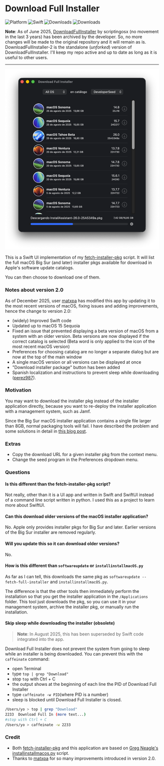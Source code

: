 # Download Full Installer

![Platform](https://img.shields.io/badge/macOS-11+-lavender.svg)
![Swift](https://img.shields.io/badge/Swift-5.5-orange.svg)
![Downloads](https://img.shields.io/github/downloads/perez987/DownloadFullInstaller/total?label=Downloads&color=00cd00)
![Downloads](https://img.shields.io/github/downloads/perez987/DownloadFullInstaller/latest/total?label=Latest&color=00cd00)
<!--![Downloads](https://img.shields.io/github/downloads/perez987/DownloadFullInstaller/2.0.2-52/total?label=v2.0.2-52&color=00cd00)
![Downloads](https://img.shields.io/github/downloads/perez987/DownloadFullInstaller/2.0.3-57/total?label=v2.0.3-57&color=00cd00)
![Downloads](https://img.shields.io/github/downloads/perez987/DownloadFullInstaller/2.0.3-71/total?label=v2.0.3-71&color=00cd00)
![Downloads](https://img.shields.io/github/downloads/perez987/DownloadFullInstaller/total?label=Downloads&color=00cd00) 
![Downloads](https://img.shields.io/github/downloads/perez987/DownloadFullInstaller/total?label=Downloads&color=00cd00)
<!-- ![Swift](https://img.shields.io/badge/Swift-5.5-orange.svg)
![Downloads](https://img.shields.io/github/downloads/perez987/DownloadFullInstaller/total?label=Downloads&color=00cd00) 
[![Ask DeepWiki](https://deepwiki.com/badge.svg)](https://deepwiki.com/perez987/DownloadFullInstaller)
![Downloads](https://img.shields.io/badge/Downloads-43-00cd00) -->

**Note**: As of June 2025, [DownloadFullInstaller](https://github.com/scriptingosx/DownloadFullInstaller) by scriptingosx (no movement in the last 3 years) has been archived by the developer. So, no more changes will be made to the original repository and it will remain as is.<br>
DownloadFullInstaller-2 is the standalone (_unforked_) version of DownloadFullInstaller. I'll keep my repo active and up to date as long as it is useful to other users.

---

<img src="DownloadFullInstaller-2.png" width="560px">

This is a Swift UI implementation of my [fetch-installer-pkg](https://github.com/scriptingosx/fetch-installer-pkg) script. It will list the full macOS Big Sur (and later) installer pkgs available for download in Apple's software update catalogs.

You can then choose to download one of them.

### Notes about version 2.0

As of December 2025, user [matxpa](https://github.com/matxpa) has modified this app by updating it to the most recent versions of macOS, fixing issues and adding improvements, hence the change to version 2.0:

* (widely) Improved Swift code
* Updated up to macOS 15 Sequoia
* Fixed an issue that prevented displaying a beta version of macOS from a system with an older version. Beta versions are now displayed if the correct catalog is selected (Beta word is only applied to the icon of the most recent macOS version)
* Preferences for choosing catalog are no longer a separate dialog but are now at the top of the main window
* A single macOS version or all versions can be displayed at once
* "Download installer package" button has been added
* Spanish localization and instructions to prevent sleep while downloading ([perez987](https://github.com/perez987)).

### Motivation

You may want to download the installer pkg instead of the installer application directly, because you want to re-deploy the installer application with a management system, such as Jamf. 

Since the Big Sur macOS installer application contains a single file larger than 8GB, normal packaging tools will fail. I have described the problem and some solutions in detail in [this blog post](https://scriptingosx.com/2020/11/deploying-the-big-sur-installer-application/).

### Extras

- Copy the download URL for a given installer pkg from the context menu.
- Change the seed program in the Preferences dropdown menu.

### Questions

#### Is this different than the fetch-installer-pkg script?

Not really, other than it is a UI app and written in Swift and SwiftUI instead of a command line script written in python. I used this as a project to learn more about SwiftUI.

#### Can this download older versions of the macOS installer application?

No. Apple only provides installer pkgs for Big Sur and later. Earlier versions of the Big Sur installer are removed regularly.

#### Will you update this so it can download older versions?

No.

#### How is this different than `softwareupdate` or `installinstallmacOS.py`

As far as I can tell, this downloads the same pkg as `softwareupdate --fetch-full-installer` and `installinstallmacOS.py`.

The difference is that the other tools then immediately perform the installation so that you get the installer application in the `/Applications` folder. This tool just downloads the pkg, so you can use it in your management system, archive the installer pkg, or manually run the installation.

#### Skip sleep while downloading the installer (obsolete)

> **Note**: In August 2025, this has been superseded by Swift code integrated into the app.

Download Full Installer does not prevent the system from going to sleep while an installer is being downloaded. You can prevent this with the `caffeinate` command:

- open Terminal
- type `top | grep "Download"`
- stop `top` with Ctrl + C
- the output shows at the beginning of each line the PID of Download Full Installer
- type `caffeinate -w PID`(where PID is a number)
- sleep is blocked until Download Full Installer is closed.

``` bash
/Users/yo > top | grep "Download"
2233  Download Full In (more text...)
#stop with Ctrl + C
/Users/yo > caffeinate -w 2233
```

### Credit

- Both [fetch-installer-pkg](https://github.com/scriptingosx/fetch-installer-pkg) and this application are based on [Greg Neagle's installinstallmacos.py](https://github.com/munki/macadmin-scripts/blob/main/installinstallmacos.py) script.
- Thanks to [matxpa](https://github.com/matxpa) for so many improvements introduced in version 2.0.
